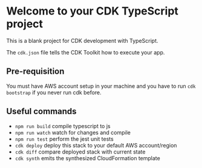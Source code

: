 # Welcome to your CDK TypeScript project

This is a blank project for CDK development with TypeScript.

The `cdk.json` file tells the CDK Toolkit how to execute your app.

## Pre-requisition
You must have AWS account setup in your machine and you have to run `cdk bootstrap` if you never run cdk before.

## Useful commands

* `npm run build`   compile typescript to js
* `npm run watch`   watch for changes and compile
* `npm run test`    perform the jest unit tests
* `cdk deploy`      deploy this stack to your default AWS account/region
* `cdk diff`        compare deployed stack with current state
* `cdk synth`       emits the synthesized CloudFormation template
